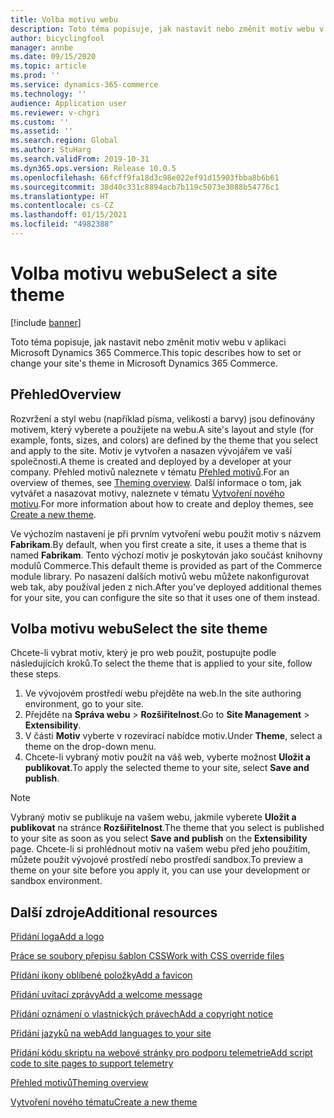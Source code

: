 ```yaml
---
title: Volba motivu webu
description: Toto téma popisuje, jak nastavit nebo změnit motiv webu v aplikaci Microsoft Dynamics 365 Commerce.
author: bicyclingfool
manager: annbe
ms.date: 09/15/2020
ms.topic: article
ms.prod: ''
ms.service: dynamics-365-commerce
ms.technology: ''
audience: Application user
ms.reviewer: v-chgri
ms.custom: ''
ms.assetid: ''
ms.search.region: Global
ms.author: StuHarg
ms.search.validFrom: 2019-10-31
ms.dyn365.ops.version: Release 10.0.5
ms.openlocfilehash: 66fcff9fa18d3c98e022ef91d15903fbba8b6b61
ms.sourcegitcommit: 38d40c331c8894acb7b119c5073e3088b54776c1
ms.translationtype: HT
ms.contentlocale: cs-CZ
ms.lasthandoff: 01/15/2021
ms.locfileid: "4982388"
---
```

# <a name="select-a-site-theme"></a><span data-ttu-id="9d677-103">Volba motivu webu</span><span class="sxs-lookup"><span data-stu-id="9d677-103">Select a site theme</span></span>

[!include [banner](includes/banner.md)]

<span data-ttu-id="9d677-104">Toto téma popisuje, jak nastavit nebo změnit motiv webu v aplikaci Microsoft Dynamics 365 Commerce.</span><span class="sxs-lookup"><span data-stu-id="9d677-104">This topic describes how to set or change your site's theme in Microsoft Dynamics 365 Commerce.</span></span>

## <a name="overview"></a><span data-ttu-id="9d677-105">Přehled</span><span class="sxs-lookup"><span data-stu-id="9d677-105">Overview</span></span>

<span data-ttu-id="9d677-106">Rozvržení a styl webu (například písma, velikosti a barvy) jsou definovány motivem, který vyberete a použijete na webu.</span><span class="sxs-lookup"><span data-stu-id="9d677-106">A site's layout and style (for example, fonts, sizes, and colors) are defined by the theme that you select and apply to the site.</span></span> <span data-ttu-id="9d677-107">Motiv je vytvořen a nasazen vývojářem ve vaší společnosti.</span><span class="sxs-lookup"><span data-stu-id="9d677-107">A theme is created and deployed by a developer at your company.</span></span> <span data-ttu-id="9d677-108">Přehled motivů naleznete v tématu [Přehled motivů](e-commerce-extensibility/theming.md).</span><span class="sxs-lookup"><span data-stu-id="9d677-108">For an overview of themes, see [Theming overview](e-commerce-extensibility/theming.md).</span></span> <span data-ttu-id="9d677-109">Další informace o tom, jak vytvářet a nasazovat motivy, naleznete v tématu [Vytvoření nového motivu](e-commerce-extensibility/create-theme.md).</span><span class="sxs-lookup"><span data-stu-id="9d677-109">For more information about how to create and deploy themes, see [Create a new theme](e-commerce-extensibility/create-theme.md).</span></span>

<span data-ttu-id="9d677-110">Ve výchozím nastavení je při prvním vytvoření webu použit motiv s názvem **Fabrikam**.</span><span class="sxs-lookup"><span data-stu-id="9d677-110">By default, when you first create a site, it uses a theme that is named **Fabrikam**.</span></span> <span data-ttu-id="9d677-111">Tento výchozí motiv je poskytován jako součást knihovny modulů Commerce.</span><span class="sxs-lookup"><span data-stu-id="9d677-111">This default theme is provided as part of the Commerce module library.</span></span> <span data-ttu-id="9d677-112">Po nasazení dalších motivů webu můžete nakonfigurovat web tak, aby používal jeden z nich.</span><span class="sxs-lookup"><span data-stu-id="9d677-112">After you've deployed additional themes for your site, you can configure the site so that it uses one of them instead.</span></span>

## <a name="select-the-site-theme"></a><span data-ttu-id="9d677-113">Volba motivu webu</span><span class="sxs-lookup"><span data-stu-id="9d677-113">Select the site theme</span></span>

<span data-ttu-id="9d677-114">Chcete-li vybrat motiv, který je pro web použit, postupujte podle následujících kroků.</span><span class="sxs-lookup"><span data-stu-id="9d677-114">To select the theme that is applied to your site, follow these steps.</span></span>

1. <span data-ttu-id="9d677-115">Ve vývojovém prostředí webu přejděte na web.</span><span class="sxs-lookup"><span data-stu-id="9d677-115">In the site authoring environment, go to your site.</span></span>
1. <span data-ttu-id="9d677-116">Přejděte na **Správa webu** \> **Rozšiřitelnost**.</span><span class="sxs-lookup"><span data-stu-id="9d677-116">Go to **Site Management** \> **Extensibility**.</span></span>
1. <span data-ttu-id="9d677-117">V části **Motiv** vyberte v rozevírací nabídce motiv.</span><span class="sxs-lookup"><span data-stu-id="9d677-117">Under **Theme**, select a theme on the drop-down menu.</span></span>
1. <span data-ttu-id="9d677-118">Chcete-li vybraný motiv použít na váš web, vyberte možnost **Uložit a publikovat**.</span><span class="sxs-lookup"><span data-stu-id="9d677-118">To apply the selected theme to your site, select **Save and publish**.</span></span>

> [!NOTE]
> <span data-ttu-id="9d677-119">Vybraný motiv se publikuje na vašem webu, jakmile vyberete **Uložit a publikovat** na stránce **Rozšiřitelnost**.</span><span class="sxs-lookup"><span data-stu-id="9d677-119">The theme that you select is published to your site as soon as you select **Save and publish** on the **Extensibility** page.</span></span> <span data-ttu-id="9d677-120">Chcete-li si prohlédnout motiv na vašem webu před jeho použitím, můžete použít vývojové prostředí nebo prostředí sandbox.</span><span class="sxs-lookup"><span data-stu-id="9d677-120">To preview a theme on your site before you apply it, you can use your development or sandbox environment.</span></span>

## <a name="additional-resources"></a><span data-ttu-id="9d677-121">Další zdroje</span><span class="sxs-lookup"><span data-stu-id="9d677-121">Additional resources</span></span>

[<span data-ttu-id="9d677-122">Přidání loga</span><span class="sxs-lookup"><span data-stu-id="9d677-122">Add a logo</span></span>](add-logo.md)

[<span data-ttu-id="9d677-123">Práce se soubory přepisu šablon CSS</span><span class="sxs-lookup"><span data-stu-id="9d677-123">Work with CSS override files</span></span>](css-override-files.md)

[<span data-ttu-id="9d677-124">Přidání ikony oblíbené položky</span><span class="sxs-lookup"><span data-stu-id="9d677-124">Add a favicon</span></span>](add-favicon.md)

[<span data-ttu-id="9d677-125">Přidání uvítací zprávy</span><span class="sxs-lookup"><span data-stu-id="9d677-125">Add a welcome message</span></span>](add-welcome-message.md)

[<span data-ttu-id="9d677-126">Přidání oznámení o vlastnických právech</span><span class="sxs-lookup"><span data-stu-id="9d677-126">Add a copyright notice</span></span>](add-copyright-notice.md)

[<span data-ttu-id="9d677-127">Přidání jazyků na web</span><span class="sxs-lookup"><span data-stu-id="9d677-127">Add languages to your site</span></span>](add-languages-to-site.md)

[<span data-ttu-id="9d677-128">Přidání kódu skriptu na webové stránky pro podporu telemetrie</span><span class="sxs-lookup"><span data-stu-id="9d677-128">Add script code to site pages to support telemetry</span></span>](add-telemetry.md)

[<span data-ttu-id="9d677-129">Přehled motivů</span><span class="sxs-lookup"><span data-stu-id="9d677-129">Theming overview</span></span>](e-commerce-extensibility/theming.md)

[<span data-ttu-id="9d677-130">Vytvoření nového tématu</span><span class="sxs-lookup"><span data-stu-id="9d677-130">Create a new theme</span></span>](e-commerce-extensibility/create-theme.md)

